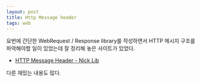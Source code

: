 ```yaml
---
layout: post
title: Http Message header
tags: web
---
```


요번에 간단한 WebRequest / Response library를 작성하면서 HTTP 메시지 구조를 파악해야할 일이 있었는데 잘 정리해 놓은 사이트가 있었다.

* [HTTP Message Header - Nick Lib](https://www.nicklib.com/network/279)

다른 재밌는 내용도 많다.